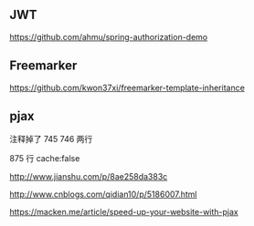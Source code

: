 ## JWT

https://github.com/ahmu/spring-authorization-demo

## Freemarker

https://github.com/kwon37xi/freemarker-template-inheritance

## pjax

注释掉了 745 746 两行

875 行 cache:false

http://www.jianshu.com/p/8ae258da383c

http://www.cnblogs.com/qidian10/p/5186007.html

https://macken.me/article/speed-up-your-website-with-pjax
